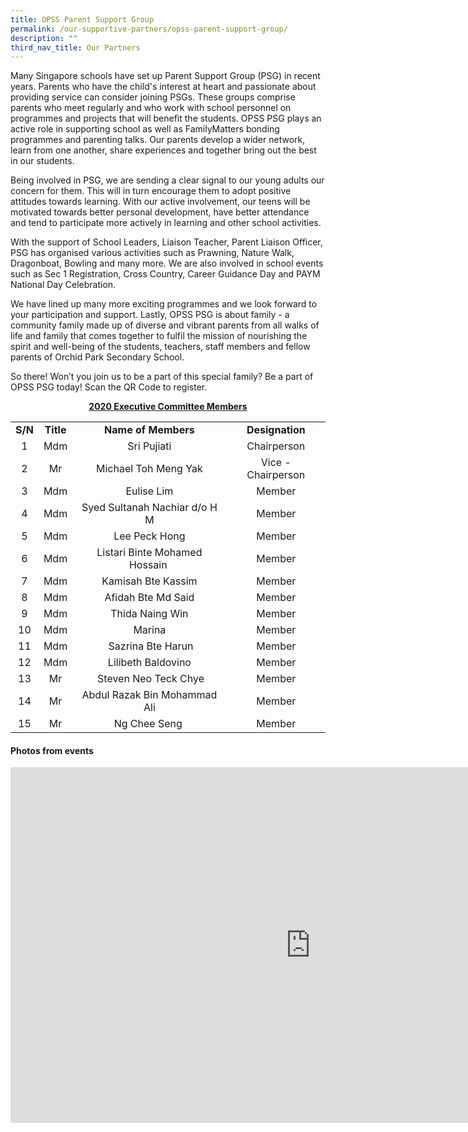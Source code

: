 ```yaml
---
title: OPSS Parent Support Group
permalink: /our-supportive-partners/opss-parent-support-group/
description: ""
third_nav_title: Our Partners
---
```


<p>Many Singapore schools have set up Parent Support Group (PSG) in recent years. Parents who have the child's interest at heart and passionate about providing service can consider joining PSGs. These groups comprise parents who meet regularly and who work with school personnel on programmes and projects that will benefit the students. OPSS PSG plays an active role in supporting school as well as FamilyMatters bonding programmes and parenting talks. Our parents develop a wider network, learn from one another, share experiences and together bring out the best in our students.&nbsp;</p>
<p>Being involved in PSG, we are sending a clear signal to our young adults our concern for them. This will in turn encourage them to adopt positive attitudes towards learning. With our active involvement, our teens will be motivated towards better personal development, have better attendance and tend to participate more actively in learning and other school activities.&nbsp;</p>
<p>With the support of School Leaders, Liaison Teacher, Parent Liaison Officer, PSG has organised various activities such as Prawning, Nature Walk, Dragonboat, Bowling and many more. We are also involved in school events such as Sec 1 Registration, Cross Country, Career Guidance Day and PAYM National Day Celebration.&nbsp;</p>
<p>We have lined up many more exciting programmes and we look forward to your participation and support. Lastly, OPSS PSG is about family - a community family made up of diverse and vibrant parents from all walks of life and family that comes together to fulfil the mission of nourishing the spirit and well-being of the students, teachers, staff members and fellow parents of Orchid Park Secondary School.&nbsp;</p>
<p>So there! Won&rsquo;t you join us to be a part of this special family? Be a part of OPSS PSG today! Scan the QR Code to register.</p>
<p style="text-align: center;"><strong><u>2020 Executive Committee Members</u></strong></p>
<table style="margin-left: auto; margin-right: auto;">
<tbody>
<tr>
<td style="text-align: center;"><strong>S/N</strong></td>
<td style="text-align: center;"><strong>Title</strong></td>
<td style="text-align: center;"><strong>Name of Members</strong></td>
<td style="text-align: center;"><strong>Designation</strong></td>
</tr>
<tr>
<td style="text-align: center;">1</td>
<td style="text-align: center;">Mdm</td>
<td style="text-align: center;">Sri Pujiati</td>
<td style="text-align: center;">Chairperson</td>
</tr>
<tr>
<td style="text-align: center;">2</td>
<td style="text-align: center;">Mr</td>
<td style="text-align: center;">Michael Toh Meng Yak</td>
<td style="text-align: center;">Vice - Chairperson</td>
</tr>
<tr>
<td style="text-align: center;">3</td>
<td style="text-align: center;">Mdm</td>
<td style="text-align: center;">Eulise Lim</td>
<td style="text-align: center;">Member</td>
</tr>
<tr>
<td style="text-align: center;">4</td>
<td style="text-align: center;">Mdm</td>
<td style="text-align: center;">Syed Sultanah Nachiar d/o H M</td>
<td style="text-align: center;">Member</td>
</tr>
<tr>
<td style="text-align: center;">5</td>
<td style="text-align: center;">Mdm</td>
<td style="text-align: center;">Lee Peck Hong</td>
<td style="text-align: center;">Member</td>
</tr>
<tr>
<td style="text-align: center;">6</td>
<td style="text-align: center;">Mdm</td>
<td style="text-align: center;">Listari Binte Mohamed Hossain&nbsp;</td>
<td style="text-align: center;">Member</td>
</tr>
<tr>
<td style="text-align: center;">7</td>
<td style="text-align: center;">Mdm</td>
<td style="text-align: center;">Kamisah Bte Kassim</td>
<td style="text-align: center;">Member</td>
</tr>
<tr>
<td style="text-align: center;">8</td>
<td style="text-align: center;">Mdm</td>
<td style="text-align: center;">Afidah Bte Md Said</td>
<td style="text-align: center;">Member</td>
</tr>
<tr>
<td style="text-align: center;">9</td>
<td style="text-align: center;">Mdm</td>
<td style="text-align: center;">Thida Naing Win</td>
<td style="text-align: center;">Member</td>
</tr>
<tr>
<td style="text-align: center;">10</td>
<td style="text-align: center;">Mdm</td>
<td style="text-align: center;">Marina</td>
<td style="text-align: center;">Member</td>
</tr>
<tr>
<td style="text-align: center;">11</td>
<td style="text-align: center;">Mdm</td>
<td style="text-align: center;">&nbsp;Sazrina Bte Harun</td>
<td style="text-align: center;">Member</td>
</tr>
<tr>
<td style="text-align: center;">12</td>
<td style="text-align: center;">Mdm</td>
<td style="text-align: center;">Lilibeth Baldovino</td>
<td style="text-align: center;">Member</td>
</tr>
<tr>
<td style="text-align: center;">13</td>
<td style="text-align: center;">Mr</td>
<td style="text-align: center;">&nbsp;Steven Neo Teck Chye</td>
<td style="text-align: center;">Member</td>
</tr>
<tr>
<td style="text-align: center;">14</td>
<td style="text-align: center;">Mr</td>
<td style="text-align: center;">Abdul Razak Bin Mohammad Ali</td>
<td style="text-align: center;">Member</td>
</tr>
<tr>
<td style="text-align: center;">15</td>
<td style="text-align: center;">Mr</td>
<td style="text-align: center;">Ng Chee Seng&nbsp;</td>
<td style="text-align: center;">Member</td>
</tr>
</tbody>
</table>
<h4>Photos from events</h4>
<iframe src="https://docs.google.com/presentation/d/e/2PACX-1vRf_JSs-FTwOW-dhqBgAa1xCHSdL2bj4dJdYIavyP_8xB4b9EVh3QRpUdJvMHvrdxnE0EDFcdV4btiF/embed?start=false&loop=false&delayms=10000" frameborder="0" width="960" height="569" allowfullscreen="true" ></iframe>